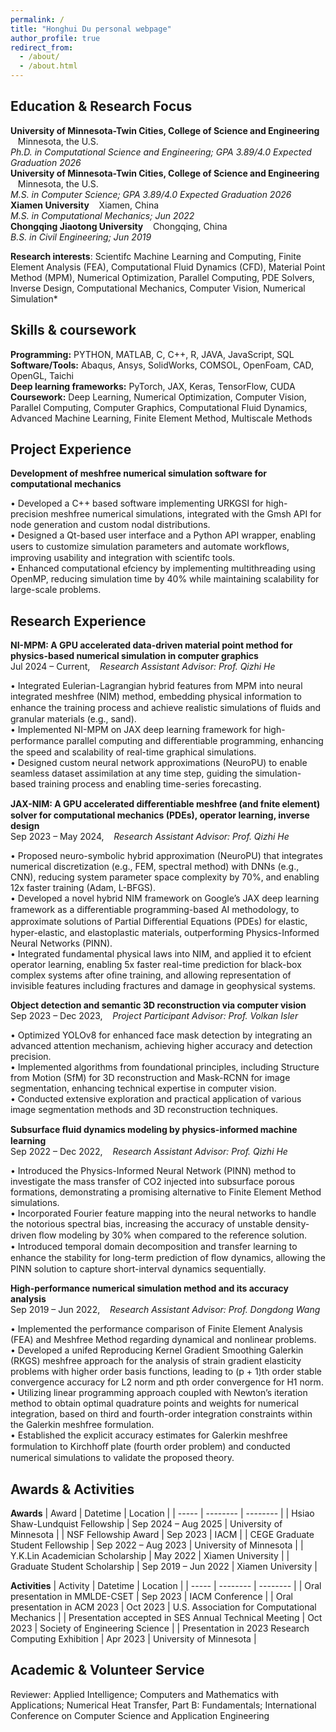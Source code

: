 ```yaml
---
permalink: /
title: "Honghui Du personal webpage"
author_profile: true
redirect_from: 
  - /about/
  - /about.html
---
```



Education & Research Focus
------
**University of Minnesota-Twin Cities, College of Science and Engineering** &nbsp;&nbsp; Minnesota, the U.S. <br>
*Ph.D. in Computational Science and Engineering; GPA 3.89/4.0 	Expected Graduation 2026* <br>
**University of Minnesota-Twin Cities, College of Science and Engineering** &nbsp;&nbsp; Minnesota, the U.S. <br>
*M.S. in Computer Science; GPA 3.89/4.0 	Expected Graduation 2026* <br>
**Xiamen University** &nbsp;&nbsp; Xiamen, China <br>
*M.S. in Computational Mechanics; 	Jun 2022* <br>
**Chongqing Jiaotong University** &nbsp;&nbsp; Chongqing, China <br>
*B.S. in Civil Engineering; 	Jun 2019* 

**Research interests**: Scientifc Machine Learning and Computing, Finite Element Analysis (FEA), Computational Fluid Dynamics (CFD), Material Point Method (MPM), Numerical Optimization, Parallel Computing, PDE Solvers, Inverse Design, Computational Mechanics, Computer Vision, Numerical Simulation* 

Skills & coursework
------
**Programming:** PYTHON, MATLAB, C, C++, R, JAVA, JavaScript, SQL <br>
**Software/Tools:** Abaqus, Ansys, SolidWorks, COMSOL, OpenFoam, CAD, OpenGL, Taichi <br>
**Deep learning frameworks:** PyTorch, JAX, Keras, TensorFlow, CUDA <br>
**Coursework:** Deep Learning, Numerical Optimization, Computer Vision, Parallel Computing, Computer Graphics, Computational Fluid Dynamics, Advanced Machine Learning, Finite Element Method, Multiscale Methods <br>

Project Experience
------
**Development of meshfree numerical simulation software for computational mechanics** 

• Developed a C++ based software implementing URKGSI for high-precision meshfree numerical simulations, integrated with the Gmsh API for node generation and custom nodal distributions. <br>
• Designed a Qt-based user interface and a Python API wrapper, enabling users to customize simulation parameters and automate workﬂows, improving usability and integration with scientifc tools. <br>
• Enhanced computational efciency by implementing multithreading using OpenMP, reducing simulation time by 40% while maintaining scalability for large-scale problems. <br>

Research Experience
------
**NI-MPM: A GPU accelerated data-driven material point method for physics-based numerical simulation in computer graphics** <br>
Jul 2024 – Current, &nbsp;&nbsp; *Research Assistant Advisor: Prof. Qizhi He* 

• Integrated Eulerian-Lagrangian hybrid features from MPM into neural integrated meshfree (NIM) method, embedding physical information to enhance the training process and achieve realistic simulations of ﬂuids and granular materials (e.g., sand). <br>
• Implemented NI-MPM on JAX deep learning framework for high-performance parallel computing and diﬀerentiable programming, enhancing the speed and scalability of real-time graphical simulations. <br>
• Designed custom neural network approximations (NeuroPU) to enable seamless dataset assimilation at any time step, guiding the simulation-based training process and enabling time-series forecasting. 

**JAX-NIM: A GPU accelerated diﬀerentiable meshfree (and fnite element) solver for computational mechanics (PDEs), operator learning, inverse design** <br>
Sep 2023 – May 2024, &nbsp;&nbsp; *Research Assistant Advisor: Prof. Qizhi He* 

• Proposed neuro-symbolic hybrid approximation (NeuroPU) that integrates numerical discretization (e.g., FEM, spectral method) with DNNs (e.g., CNN), reducing system parameter space complexity by 70%, and enabling 12x faster training (Adam, L-BFGS). <br>
• Developed a novel hybrid NIM framework on Google’s JAX deep learning framework as a diﬀerentiable programming-based AI methodology, to approximate solutions of Partial Diﬀerential Equations (PDEs) for elastic, hyper-elastic, and elastoplastic materials, outperforming Physics-Informed Neural Networks (PINN). <br>
• Integrated fundamental physical laws into NIM, and applied it to efcient operator learning, enabling 5x faster real-time prediction for black-box complex systems after ofine training, and allowing representation of invisible features including fractures and damage in geophysical systems. 

**Object detection and semantic 3D reconstruction via computer vision** <br> 
Sep 2023 – Dec 2023, &nbsp;&nbsp; *Project Participant Advisor: Prof. Volkan Isler* 

• Optimized YOLOv8 for enhanced face mask detection by integrating an advanced attention mechanism, achieving higher accuracy and detection precision. <br>
• Implemented algorithms from foundational principles, including Structure from Motion (SfM) for 3D reconstruction and Mask-RCNN for image segmentation, enhancing technical expertise in computer vision. <br>
• Conducted extensive exploration and practical application of various image segmentation methods and 3D reconstruction techniques.

**Subsurface ﬂuid dynamics modeling by physics-informed machine learning** <br> 
Sep 2022 – Dec 2022, &nbsp;&nbsp; *Research Assistant Advisor: Prof. Qizhi He* 

• Introduced the Physics-Informed Neural Network (PINN) method to investigate the mass transfer of CO2 injected into subsurface porous formations, demonstrating a promising alternative to Finite Element Method simulations. <br>
• Incorporated Fourier feature mapping into the neural networks to handle the notorious spectral bias, increasing the accuracy of unstable density-driven ﬂow modeling by 30% when compared to the reference solution. <br>
• Introduced temporal domain decomposition and transfer learning to enhance the stability for long-term prediction of ﬂow dynamics, allowing the PINN solution to capture short-interval dynamics sequentially. <br>

**High-performance numerical simulation method and its accuracy analysis** <br>
Sep 2019 – Jun 2022, &nbsp;&nbsp; *Research Assistant Advisor: Prof. Dongdong Wang* 

• Implemented the performance comparison of Finite Element Analysis (FEA) and Meshfree Method regarding dynamical and nonlinear problems. <br>
• Developed a unifed Reproducing Kernel Gradient Smoothing Galerkin (RKGS) meshfree approach for the analysis of strain gradient elasticity problems with higher order basis functions, leading to (p + 1)th order stable convergence accuracy for L2 norm and pth order convergence for H1 norm. <br>
• Utilizing linear programming approach coupled with Newton’s iteration method to obtain optimal quadrature points and weights for numerical integration, based on third and fourth-order integration constraints within the Galerkin meshfree formulation. <br>
• Established the explicit accuracy estimates for Galerkin meshfree formulation to Kirchhoﬀ plate (fourth order problem) and conducted numerical simulations to validate the proposed theory.

Awards & Activities
------
**Awards** 
| Award | Datetime | Location | 
| ----- | -------- | -------- | 
| Hsiao Shaw-Lundquist Fellowship | Sep 2024 – Aug 2025 | University of Minnesota | 
| NSF Fellowship Award | Sep 2023 | IACM | 
| CEGE Graduate Student Fellowship | Sep 2022 – Aug 2023 | University of Minnesota | 
| Y.K.Lin Academician Scholarship | May 2022 | Xiamen University | 
| Graduate Student Scholarship | Sep 2019 – Jun 2022 | Xiamen University | 

**Activities** 
| Activity | Datetime | Location | 
| ----- | -------- | -------- | 
| Oral presentation in MMLDE-CSET | Sep 2023 | IACM Conference | 
| Oral presentation in ACM 2023 | Oct 2023 | U.S. Association for Computational Mechanics | 
| Presentation accepted in SES Annual Technical Meeting | Oct 2023 | Society of Engineering Science | 
| Presentation in 2023 Research Computing Exhibition | Apr 2023 | University of Minnesota | 

Academic & Volunteer Service
------
Reviewer: Applied Intelligence; Computers and Mathematics with Applications; Numerical Heat Transfer, Part B: Fundamentals; International Conference on Computer Science and Application Engineering

